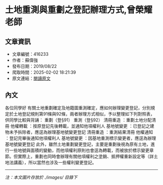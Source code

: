 # 土地重測與重劃之登記辦理方式,曾榮耀老師

## 文章資訊
- 文章編號：416233
- 作者：蘇偉強
- 發布日期：2019/08/22
- 爬取時間：2025-02-02 18:21:39
- 原文連結：[閱讀原文](https://real-estate.get.com.tw/Columns/detail.aspx?no=416233)

## 內文
各位同學好
有關土地重劃確定及地籍圖重測確定，應如何辦理變更登記，分別規定於土地登記規則第91條與92條，兩者辦理方式相似，予以整理如下列對照表，供同學比較與背誦：
重劃（登§91）
重測（登§92）
清冊重造
：重劃土地分配清冊
他權轉載
：按原登記先後轉載，並通知他項權利人
基地號變更
：已登記之建物未予拆除者，應逕為辦理基地號變更登記
清冊重造
：重測結果清冊
他權通知
：登記完畢後通知他項權利人
基地號變更
：因基地重測標示變更者，應逕為辦理基地號變更登記
此外，雖然土地重劃變更登記，主要是重劃後視為原有土地，進行一些地號與面積的變動，而他項權利原則也會逕為轉載，而被放於標示變更章節。但實際上，重劃也同時會辦理有關他項權利之塗銷、抵押權重新設定等（詳土地法講義），所以當然也涉及一些權利變更登記。

---
*注：本文圖片存放於 ./images/ 目錄下*
